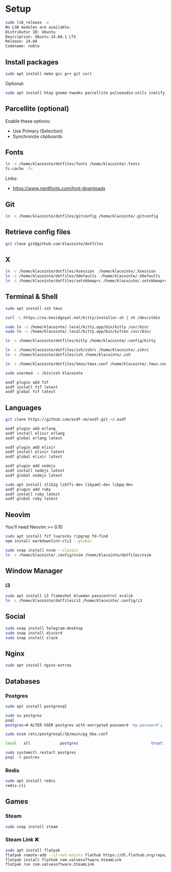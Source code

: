 # Setup

```sh
sudo lsb_release -a
No LSB modules are available.
Distributor ID: Ubuntu
Description: Ubuntu 24.04.1 LTS
Release: 24.04
Codename: noble
```

## Install packages

```sh
sudo apt install make gcc g++ git curl
```

Optional:

```sh
sudo apt install htop gnome-tweaks parcellite pulseaudio-utils inotify-tools tig
```

## Parcellite (optional)

Enable these options:

- Use Primary (Selection)
- Synchronize clipboards

## Fonts

```sh
ln -s /home/klacointe/dotfiles/fonts /home/klacointe/.fonts
fc-cache -fv
```

Links:

- <https://www.nerdfonts.com/font-downloads>

## Git

```sh
ln -s /home/klacointe/dotfiles/gitconfig /home/klacointe/.gitconfig
```

## Retrieve config files

```sh
git clone git@github.com:klacointe/dotfiles
```

## X

```sh
ln -s /home/klacointe/dotfiles/Xsession  /home/klacointe/.Xsession
ln -s /home/klacointe/dotfiles/Xdefaults  /home/klacointe/.Xdefaults
ln -s /home/klacointe/dotfiles/setxkbmaprc /home/klacointe/.setxkbmaprc
```

## Terminal & Shell

```sh
sudo apt install zsh tmux

curl -L https://sw.kovidgoyal.net/kitty/installer.sh | sh /dev/stdin

sudo ln -s /home/klacointe/.local/kitty.app/bin/kitty /usr/bin/
sudo ln -s /home/klacointe/.local/kitty.app/bin/kitten /usr/bin/

ln -s /home/klacointe/dotfiles/kitty /home/klacointe/.config/kitty

ln -s /home/klacointe/dotfiles/zsh/zshrc /home/klacointe/.zshrc
ln -s /home/klacointe/dotfiles/zsh /home/klacointe/.zsh

ln -s /home/klacointe/dotfiles/tmux/tmux.conf /home/klacointe/.tmux.conf

sudo usermod -s /bin/zsh klacointe

asdf plugin add fzf
asdf install fzf latest
asdf global fzf latest
```

## Languages

```sh
git clone https://github.com/asdf-vm/asdf.git ~/.asdf

asdf plugin add erlang
asdf install elixir erlang
asdf global erlang latest

asdf plugin add elixir
asdf install elixir latest
asdf global elixir latest

asdf plugin add nodejs
asdf install nodejs latest
asdf global nodejs latest

sudo apt install zlib1g libffi-dev libyaml-dev libpq-dev
asdf plugin add ruby
asdf install ruby latest
asdf global ruby latest
```

## Neovim

You'll need Neovim >= 0.10

```sh
sudo apt install fzf luarocks ripgrep fd-find
npm install markdownlint-cli2 --global
```

```sh
sudo snap install nvim --classic
ln -s /home/klacointe/.config/nvim /home/klacointe/dotfiles/nvim
```

## Window Manager

### i3

```sh
sudo apt install i3 flameshot blueman pavucontrol xcalib
ln -s /home/klacointe/dotfiles/i3 /home/klacointe/.config/i3
```

## Social

```sh
sudo snap install telegram-desktop
sudo snap install discord
sudo snap install slack
```

## Nginx

```sh
sudo apt install nginx-extras
```

## Databases

### Postgres

```sh
sudo apt install postgresql
```

```sh
sudo su postgres
psql
postgres=# ALTER USER postgres with encrypted password 'my-password';
```

```sh
sudo nvim /etc/postgresql/16/main/pg_hba.conf

local   all             postgres                                trust
```

```sh
sudo systemctl restart postgres
psql -U postres
```

### Redis

```sh
sudo apt install redis
redis-cli
```

## Games

### Steam

```sh
sudo snap install steam
```

### Steam Link :x:

```sh
sudo apt install flatpak
flatpak remote-add --if-not-exists flathub https://dl.flathub.org/repo/flathub.flatpakrepo
flatpak install flathub com.valvesoftware.SteamLink
flatpak run com.valvesoftware.SteamLink
```
